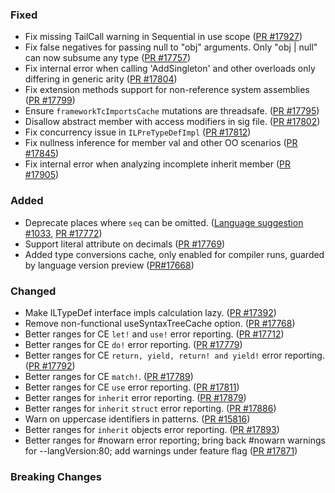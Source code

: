 ### Fixed

* Fix missing TailCall warning in Sequential in use scope ([PR #17927](https://github.com/dotnet/fsharp/pull/17927))
* Fix false negatives for passing null to "obj" arguments. Only "obj | null" can now subsume any type ([PR #17757](https://github.com/dotnet/fsharp/pull/17757))
* Fix internal error when calling 'AddSingleton' and other overloads only differing in generic arity ([PR #17804](https://github.com/dotnet/fsharp/pull/17804))
* Fix extension methods support for non-reference system assemblies ([PR #17799](https://github.com/dotnet/fsharp/pull/17799))
* Ensure `frameworkTcImportsCache` mutations are threadsafe. ([PR #17795](https://github.com/dotnet/fsharp/pull/17795))
* Disallow abstract member with access modifiers in sig file. ([PR #17802](https://github.com/dotnet/fsharp/pull/17802))
* Fix concurrency issue in `ILPreTypeDefImpl`  ([PR #17812](https://github.com/dotnet/fsharp/pull/17812))
* Fix nullness inference for member val and other OO scenarios  ([PR #17845](https://github.com/dotnet/fsharp/pull/17845))
* Fix internal error when analyzing incomplete inherit member ([PR #17905](https://github.com/dotnet/fsharp/pull/17905))

### Added

* Deprecate places where `seq` can be omitted. ([Language suggestion #1033](https://github.com/fsharp/fslang-suggestions/issues/1033), [PR #17772](https://github.com/dotnet/fsharp/pull/17772))
* Support literal attribute on decimals ([PR #17769](https://github.com/dotnet/fsharp/pull/17769))
* Added type conversions cache, only enabled for compiler runs, guarded by language version preview ([PR#17668](https://github.com/dotnet/fsharp/pull/17668))

### Changed

* Make ILTypeDef interface impls calculation lazy. ([PR #17392](https://github.com/dotnet/fsharp/pull/17392))
* Remove non-functional useSyntaxTreeCache option. ([PR #17768](https://github.com/dotnet/fsharp/pull/17768))
* Better ranges for CE `let!` and `use!` error reporting. ([PR #17712](https://github.com/dotnet/fsharp/pull/17712))
* Better ranges for CE `do!` error reporting. ([PR #17779](https://github.com/dotnet/fsharp/pull/17779))
* Better ranges for CE `return, yield, return! and yield!` error reporting. ([PR #17792](https://github.com/dotnet/fsharp/pull/17792))
* Better ranges for CE `match!`. ([PR #17789](https://github.com/dotnet/fsharp/pull/17789))
* Better ranges for CE `use` error reporting. ([PR #17811](https://github.com/dotnet/fsharp/pull/17811))
* Better ranges for `inherit` error reporting. ([PR #17879](https://github.com/dotnet/fsharp/pull/17879))
* Better ranges for `inherit` `struct` error reporting. ([PR #17886](https://github.com/dotnet/fsharp/pull/17886))
* Warn on uppercase identifiers in patterns. ([PR #15816](https://github.com/dotnet/fsharp/pull/15816))
* Better ranges for `inherit` objects error reporting. ([PR #17893](https://github.com/dotnet/fsharp/pull/17893))
* Better ranges for #nowarn error reporting; bring back #nowarn warnings for --langVersion:80; add warnings under feature flag ([PR #17871](https://github.com/dotnet/fsharp/pull/17871))

### Breaking Changes
